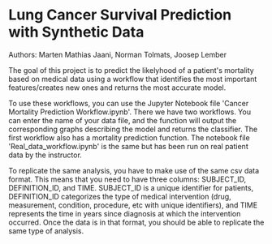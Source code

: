 # Lung Cancer Survival Prediction with Synthetic Data

Authors: Marten Mathias Jaani, Norman Tolmats, Joosep Lember

The goal of this project is to predict the likelyhood of a patient's mortality based on medical data using a workflow that identifies the most important features/creates new ones and returns the most accurate model.

To use these workflows, you can use the Jupyter Notebook file 'Cancer Mortality Prediction Workflow.ipynb'. There we have two workflows. You can enter the name of your data file, and the function will output the corresponding graphs describing the model and returns the classifier. The first workflow also has a mortality prediction function. The notebook file 'Real_data_workflow.ipynb' is the same but has been run on real patient data by the instructor.

To replicate the same analysis, you have to make use of the same csv data format. This means that you need to have three columns: SUBJECT_ID, DEFINITION_ID, and TIME. SUBJECT_ID is a unique identifier for patients, DEFINITION_ID categorizes the type of medical intervention (drug, measurement, condition, procedure, etc with unique identifiers), and TIME represents the time in years since diagnosis at which the intervention occurred. Once the data is in that format, you should be able to replicate the same type of analysis.
